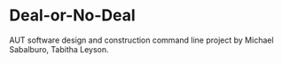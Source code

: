 # Deal-or-No-Deal

AUT software design and construction command line project
by Michael Sabalburo, Tabitha Leyson.
